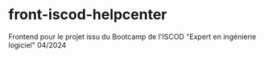 # front-iscod-helpcenter
Frontend pour le projet issu du Bootcamp de l'ISCOD "Expert en ingénierie logiciel" 04/2024
